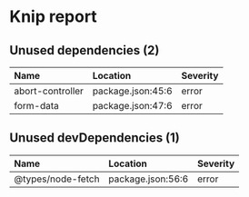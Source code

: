 # Knip report

## Unused dependencies (2)

| Name             | Location          | Severity |
| :--------------- | :---------------- | :------- |
| abort-controller | package.json:45:6 | error    |
| form-data        | package.json:47:6 | error    |

## Unused devDependencies (1)

| Name              | Location          | Severity |
| :---------------- | :---------------- | :------- |
| @types/node-fetch | package.json:56:6 | error    |
